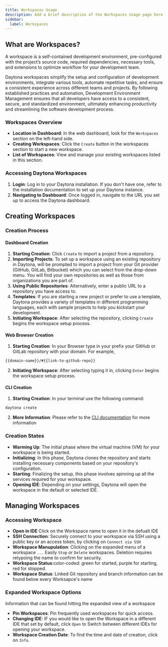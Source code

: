 ```yaml
---
title: Workspaces Usage
description: Add a brief description of the Workspaces Usage page here
sidebar:
  label: Workspaces
---
```


## What are Workspaces?

A workspace is a self-contained development environment, pre-configured with the project’s source code, required dependencies, necessary tools, and extensions to optimize workflow for your development team.

Daytona workspaces simplify the setup and configuration of development environments, integrate various tools, automate repetitive tasks, and ensure a consistent experience across different teams and projects. By following established practices and automation, Development Environment Management ensures that all developers have access to a consistent, secure, and standardized environment, ultimately enhancing productivity and streamlining the software development process.

### Workspaces Overview

- **Location in Dashboard**: In the web dashboard, look for the `Workspaces` section on the left-hand side.
- **Creating Workspaces**: Click the `Create` button in the workspaces section to start a new workspace.
- **List of Workspaces**: View and manage your existing workspaces listed in this section.

### Accessing Daytona Workspaces

1. **Login**: Log in to your Daytona installation. If you don't have one, refer to the installation documentation to set up your Daytona instance.
2. **Navigating to Dashboard**: Once logged in, navigate to the URL you set up to access the Daytona dashboard.

## Creating Workspaces

### Creation Process

#### Dashboard Creation

1. **Starting Creation**: Click `Create` to import a project from a repository.
2. **Importing Projects**: To set up a workspace using an existing repository in Daytona, will be prompted to import a project from your Git provider (GitHub, GitLab, Bitbucket) which you can select from the drop-down menu. You will find your own repositories as well as those from organizations you are part of.
3. **Using Public Repositories**: Alternatively, enter a public URL to a repository you have access to.
4. **Templates**: If you are starting a new project or prefer to use a template, Daytona provides a variety of templates in different programming languages, each with sample projects to help you kickstart your development.
5. **Initiating Workspace**: After selecting the repository, clicking `Create` begins the workspace setup process.

#### Web Browser Creation

1. **Starting Creation**: In your Browser type in your prefix your GitHub or GitLab repository with your domain. For example,

```bash
{{domain-name}}/#{{link-to-github-repo}}
```

2. **Initiating Workspace**: After selecting typing it in, clicking `Enter` begins the workspace setup process.

#### CLI Creation

1. **Starting Creation**: In your terminal use the following command:

```bash
daytona create
```

2. **More Information**: Please refer to the [CLI documentation](/docs/tools/cli) for more information

### Creation States

- **Warming Up**: The initial phase where the virtual machine (VM) for your workspace is being started.
- **Initializing**: In this phase, Daytona clones the repository and starts installing necessary components based on your repository's configuration.
- **Starting**: Finalizing the setup, this phase involves spinning up all the services required for your workspace.
- **Opening IDE**: Depending on your settings, Daytona will open the workspace in the default or selected IDE.

## Managing Workspaces

### Accessing Workspace

- **Open in IDE** Click on the Workspace name to open it in the defualt IDE
- **SSH Connection**: Securely connect to your workspace via SSH using a public key or an access token, by clicking on `Connect via SSH`
- **Workspace Manupulation**: Clicking on the expanded menu of a workspace `...` Easily `Stop` or `Delete` workspaces. Deletion requires retypoing the name to confirm for security.
- **Workspace Status**:color-coded: green for started, purple for starting, red for stopped.
- **Workspace Status**: Linked Git repository and branch information can be found below every Worksapce's name

### Expanded Workspace Options

Information that can be found hitting the expanded view of a workspace

- **Pin Workspaces**: Pin frequently used workspaces for quick access.
- **Changing IDE**: IF you would like to open the Workspace in a different IDE that set by default, click `Open` to Switch between different IDEs for opening your workspace.
- **Workspace Creation Date**: To find the time and date of creation, click on `Info`.

